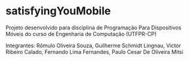 # satisfyingYouMobile
Projeto desenvolvido para disciplina de Programação Para Dispositivos Móveis do curso de Engenharia de Computação (UTFPR-CP)

Integrantes: Rômulo Oliveira Souza, Guilherme Schmidt Lingnau, Victor Ribeiro Calado, Fernando Lima Fernandes, Paulo Cesar De Oliveira Mitsi

